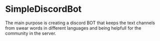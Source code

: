 # SimpleDiscordBot
The main purpose is creating a discord BOT that keeps the text channels from swear words in different languages and being helpfull for the community in the server.
